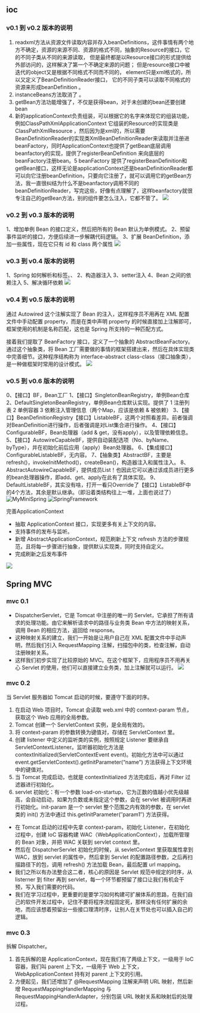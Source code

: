 ## ioc
### v0.1 到 v0.2 版本的说明
1. readxml方法从资源文件读取内容并存入beanDefinitions，这件事情有两个地方不确定，资源的来源不同、资源的格式不同，抽象的Resource的接口，它的不同子类从不同的来源读取， 但是最终都是以Resource接口的形式提供给外部访问的，这样解决了第一个不确定来源的问题； 但是resource接口中被迭代的object又是根据不同格式不同而不同的， element只是xml格式的，所以又定义了BeanDefinitionReader接口， 它的不同子类可以读取不同格式的资源来形成beanDefinition 。
2. instanceBeans方法取消了 。
3. getBean方法功能增强了，不仅是获得bean，对于未创建的bean还要创建bean
4. 新的applicationContext负责组装，可以根据它的名字来体现它的组装功能，例如ClassPathXmlApplicationContext  它组装的Resource的实现类是ClassPathXmlResource  ，然后因为是xml的，所以需要BeanDefinitionReader的实现类XmlBeanDefinitionReader来读取并注册进beanFactory，同时ApplicationContext也提供了getBean底层调用beanfactory的实现，提供了registerBeanDefinition  来向底层的beanFactory注册bean。5 beanFactory 提供了registerBeanDefinition和getBean接口，这样无论是applicationContext还是beanDefinitionReader都可以向它注册beanDefinition，只要向它注册了，就可以调用它的getBean方法，我一直很纠结为什么不是beanfactory调用不同的beanDefinitionReader，写完这些，好像有点理解了，这样beanfactory就很专注自己的getBean方法，别的组件要怎么注入，它都不管了。
![](.note_images/6d94f58b.png)

### v0.2 到 v0.3 版本的说明
1、增加单例 Bean 的接口定义，然后把所有的 Bean 默认为单例模式。
2、预留事件监听的接口，方便后续进一步解耦代码逻辑。
3、扩展 BeanDefinition，添加一些属性，现在它只有 id 和 class 两个属性
![](.note_images/233ae3a8.png)

### v0.3 到 v0.4 版本的说明
1、Spring 如何解析<property>和<constructor-arg>标签。、
2、构造器注入
3、setter注入
4、Bean 之间的依赖注入
5、解决循环依赖
![](.note_images/e719ab16.png)

### v0.4 到 v0.5 版本的说明
通过 Autowired 这个注解实现了 Bean 的注入，这样程序员不用再在 XML 配置文件中手动配置 property，而是在类中声明 property 的时候直接加上注解即可，框架使用的机制是名称匹配，这也是 Spring 所支持的一种匹配方式。

接着我们提取了 BeanFactory 接口，定义了一个抽象的 AbstractBeanFactory。通过这个抽象类，将 Bean 工厂需要做的事情的框架搭建出来，然后在具体实现类中完善细节。这种程序结构称为 interface-abstract class-class（接口抽象类），是一种做框架时常用的设计模式。
![](.note_images/e05d7e0d.png)

### v0.5 到 v0.6 版本的说明
0、【接口】BF，Bean工厂
1、【接口】SingletonBeanRegistry，单例Bean仓库
2、DefaultSingletonBeanRegistry，单例Bean仓库默认实现。提供了 1 注册列表 2 单例容器 3 依赖注入管理信息（两个Map，应该是依赖 & 被依赖）
3、【接口】BeanDefinitionRegistry【接口】ListableBF，这两个对照看差异。前者强调对BeanDefinition进行操作，后者强调是对List集合进行操作。
4、【接口】ConfigurableBF，Bean处理器（add & get，没有apply），以及管理依赖信息。
5、【接口】AutowireCapableBF，提供自动装配选项（No、byName、byType），并在初始化前后应用（apply）Bean处理器。
6、【集成接口】ConfigurableListableBF，无内容。
7、【抽象类】AbstractBF，主要是refresh()，invokeInitMethod()，createBean()，构造器注入和属性注入。
8、AbstractAutowireCapableBF，提供成员List<BeanPostProcessor>！也因此它可以通过该成员进行更多的bean处理器操作，即add、get、apply在此有了具体实现。
9、DefaultListableBF，其实没有啥，打开一看只Override了【接口】ListableBF中的4个方法，其余是默认继承。（即沿着类结构往上一堆，上面也说过了）
![MyMiniSpring](.note_images/52fbd82d.png)
![SpringFramework](.note_images/2454e5f9.png)

完善ApplicationContext
- 抽取 ApplicationContext 接口，实现更多有关上下文的内容。
- 支持事件的发布与监听。
- 新增 AbstractApplicationContext，规范刷新上下文 refresh 方法的步骤规范，且将每一步骤进行抽象，提供默认实现类，同时支持自定义。
- 完成刷新之后发布事件

![](.note_images/aa3f1f8f.png)



## Spring MVC
### mvc 0.1
+ DispatcherServlet，它是 Tomcat 中注册的唯一的 Servlet，它承担了所有请求的处理功能。由它来解析请求中的路径与业务类 Bean 中方法的映射关系，调用 Bean 的相应方法，返回给 response。
+ 这种映射关系的建立，我们一开始是让用户自己在 XML 配置文件中手动声明，然后我们引入 RequestMapping 注解，扫描包中的类，检查注解，自动注册映射关系。 
+ 这样我们初步实现了比较原始的 MVC。在这个框架下，应用程序员不用再关心 Servlet 的使用，他们可以直接建立业务类，加上注解就可以运行。
![](.note_images/81bdcaed.png)
  
### mvc 0.2
当 Servlet 服务器如 Tomcat 启动的时候，要遵守下面的时序。
1. 在启动 Web 项目时，Tomcat 会读取 web.xml 中的 comtext-param 节点，获取这个 Web 应用的全局参数。
2. Tomcat 创建一个 ServletContext 实例，是全局有效的。
3. 将 context-param 的参数转换为键值对，存储在 ServletContext 里。
4. 创建 listener 中定义的监听类的实例，按照规定 Listener 要继承自 ServletContextListener。监听器初始化方法是 contextInitialized(ServletContextEvent event)。初始化方法中可以通过 event.getServletContext().getInitParameter(“name”) 方法获得上下文环境中的键值对。
5. 当 Tomcat 完成启动，也就是 contextInitialized 方法完成后，再对 Filter 过滤器进行初始化。
6. servlet 初始化：有一个参数 load-on-startup，它为正数的值越小优先级越高，会自动启动，如果为负数或未指定这个参数，会在 servlet 被调用时再进行初始化。init-param 是一个 servlet 整个范围之内有效的参数，在 servlet 类的 init() 方法中通过 this.getInitParameter(″param1″) 方法获得。

+ 在 Tomcat 启动的过程中先拿 context-param，初始化 Listener，在初始化过程中，创建 IoC 容器构建 WAC（WebApplicationContext），加载所管理的 Bean 对象，并把 WAC 关联到 servlet context 里。 
+ 然后在 DispatcherServlet 初始化的时候，从 sevletContext 里获取属性拿到 WAC，放到 servlet 的属性中，然后拿到 Servlet 的配置路径参数，之后再扫描路径下的包，调用 refresh() 方法加载 Bean，最后配置 url mapping。
+ 我们之所以有办法整合这二者，核心的原因是 Servlet 规范中规定的时序，从 listerner 到 filter 再到 servlet，每一个环节都预留了接口让我们有机会干预，写入我们需要的代码。
+ 我们在学习过程中，更重要的是要学习如何构建可扩展体系的思路，在我们自己的软件开发过程中，记住不要将程序流程固定死，那样没有任何扩展的余地，而应该想着预留出一些接口理清时序，让别人在关节处也可以插入自己的逻辑。

### mvc 0.3
拆解 Dispatcher。
1. 首先拆解的是 ApplicationContext，现在我们有了两级上下文，一级用于 IoC 容器，我们叫 parent 上下文，一级用于 Web 上下文，WebApplicationContext 持有对 parent 上下文的引用。
2. 方便起见，我们还增加了 @RequestMapping 注解来声明 URL 映射，然后新增 RequestMappingHandlerMapping 与 RequestMappingHandlerAdapter，分别包装 URL 映射关系和映射后的处理过程。